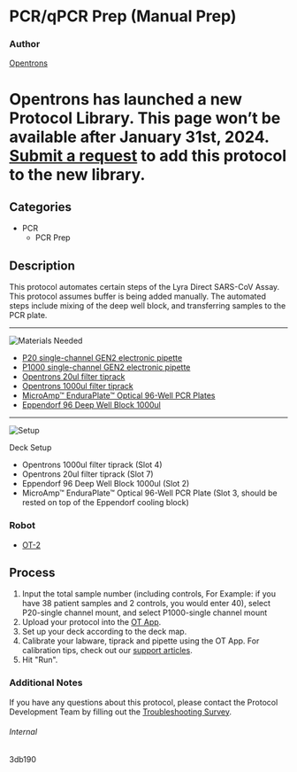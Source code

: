 # PCR/qPCR Prep (Manual Prep)

### Author
[Opentrons](https://opentrons.com/)


# Opentrons has launched a new Protocol Library. This page won’t be available after January 31st, 2024. [Submit a request](https://docs.google.com/forms/d/e/1FAIpQLSdYYp9QCKow4nn0KlCVsMS3HX0eJ0N9O7-erajKvcpT0lWbSg/viewform) to add this protocol to the new library.

## Categories
* PCR
	* PCR Prep

## Description
This protocol automates certain steps of the Lyra Direct SARS-CoV Assay. This protocol assumes buffer is being added manually. The automated steps include mixing of the deep well block, and transferring samples to the PCR plate. 

---
![Materials Needed](https://s3.amazonaws.com/opentrons-protocol-library-website/custom-README-images/001-General+Headings/materials.png)

* [P20 single-channel GEN2 electronic pipette](https://shop.opentrons.com/collections/ot-2-pipettes/products/single-channel-electronic-pipette)
* [P1000 single-channel GEN2 electronic pipette](https://shop.opentrons.com/collections/ot-2-pipettes/products/single-channel-electronic-pipette)
* [Opentrons 20ul filter tiprack](https://shop.opentrons.com/collections/opentrons-tips/products/opentrons-10ul-filter-tip)
* [Opentrons 1000ul filter tiprack](https://shop.opentrons.com/collections/opentrons-tips/products/opentrons-1000ul-filter-tips)
* [MicroAmp™ EnduraPlate™ Optical 96-Well PCR Plates](https://www.thermofisher.com/order/catalog/product/4483354#/4483354)
* [Eppendorf 96 Deep Well Block 1000ul](https://online-shop.eppendorf.us/US-en/Laboratory-Consumables-44512/Plates-44516/Eppendorf-Deepwell-Plates-PF-55960.html)

---
![Setup](https://s3.amazonaws.com/opentrons-protocol-library-website/custom-README-images/001-General+Headings/Setup.png)

Deck Setup
* Opentrons 1000ul filter tiprack (Slot 4)
* Opentrons 20ul filter tiprack (Slot 7)
* Eppendorf 96 Deep Well Block 1000ul (Slot 2)
* MicroAmp™ EnduraPlate™ Optical 96-Well PCR Plate (Slot 3, should be rested on top of the Eppendorf cooling block)

### Robot
* [OT-2](https://opentrons.com/ot-2)

## Process
1. Input the total sample number (including controls, For Example: if you have 38 patient samples and 2 controls, you would enter 40), select P20-single channel mount, and select P1000-single channel mount
3. Upload your protocol into the [OT App](https://opentrons.com/ot-app).
4. Set up your deck according to the deck map.
5. Calibrate your labware, tiprack and pipette using the OT App. For calibration tips, check out our [support articles](https://support.opentrons.com/en/collections/1559720-guide-for-getting-started-with-the-ot-2).
6. Hit "Run".

### Additional Notes
If you have any questions about this protocol, please contact the Protocol Development Team by filling out the [Troubleshooting Survey](https://protocol-troubleshooting.paperform.co/).

###### Internal
3db190